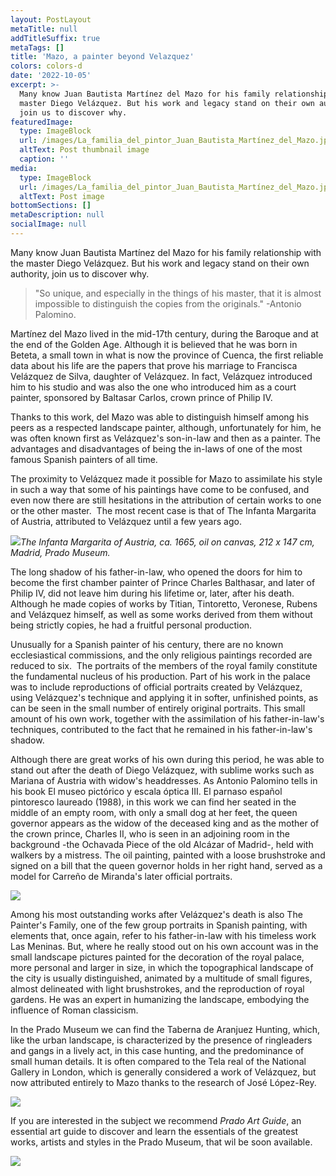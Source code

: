 ```yaml
---
layout: PostLayout
metaTitle: null
addTitleSuffix: true
metaTags: []
title: 'Mazo, a painter beyond Velazquez'
colors: colors-d
date: '2022-10-05'
excerpt: >-
  Many know Juan Bautista Martínez del Mazo for his family relationship with the
  master Diego Velázquez. But his work and legacy stand on their own authority,
  join us to discover why.
featuredImage:
  type: ImageBlock
  url: /images/La_familia_del_pintor_Juan_Bautista_Martínez_del_Mazo.jpg
  altText: Post thumbnail image
  caption: ''
media:
  type: ImageBlock
  url: /images/La_familia_del_pintor_Juan_Bautista_Martínez_del_Mazo.jpg
  altText: Post image
bottomSections: []
metaDescription: null
socialImage: null
---
```

Many know Juan Bautista Martínez del Mazo for his family relationship with the master Diego Velázquez. But his work and legacy stand on their own authority, join us to discover why.

> "So unique, and especially in the things of his master, that it is almost impossible to distinguish the copies from the originals." -Antonio Palomino.



Martínez del Mazo lived in the mid-17th century, during the Baroque and at the end of the Golden Age. Although it is believed that he was born in Beteta, a small town in what is now the province of Cuenca, the first reliable data about his life are the papers that prove his marriage to Francisca Velázquez de Silva, daughter of Velázquez. In fact, Velázquez introduced him to his studio and was also the one who introduced him as a court painter, sponsored by Baltasar Carlos, crown prince of Philip IV.


Thanks to this work, del Mazo was able to distinguish himself among his peers as a respected landscape painter, although, unfortunately for him, he was often known first as Velázquez's son-in-law and then as a painter. The advantages and disadvantages of being the in-laws of one of the most famous Spanish painters of all time.


The proximity to Velázquez made it possible for Mazo to assimilate his style in such a way that some of his paintings have come to be confused, and even now there are still hesitations in the attribution of certain works to one or the other master.  The most recent case is that of The Infanta Margarita of Austria, attributed to Velázquez until a few years ago.

![](https://dbe.rah.es/sites/default/files/styles/wide/public/imagenes/biografias/37980-Margarita-maria-teresa-de-austria.jpg)*The Infanta Margarita of Austria, ca. 1665, oil on canvas, 212 x 147 cm, Madrid, Prado Museum.*


The long shadow of his father-in-law, who opened the doors for him to become the first chamber painter of Prince Charles Balthasar, and later of Philip IV, did not leave him during his lifetime or, later, after his death. Although he made copies of works by Titian, Tintoretto, Veronese, Rubens and Velázquez himself, as well as some works derived from them without being strictly copies, he had a fruitful personal production.


Unusually for a Spanish painter of his century, there are no known ecclesiastical commissions, and the only religious paintings recorded are reduced to six.  The portraits of the members of the royal family constitute the fundamental nucleus of his production. Part of his work in the palace was to include reproductions of official portraits created by Velázquez, using Velázquez's technique and applying it in softer, unfinished points, as can be seen in the small number of entirely original portraits. This small amount of his own work, together with the assimilation of his father-in-law's techniques, contributed to the fact that he remained in his father-in-law's shadow.


Although there are great works of his own during this period, he was able to stand out after the death of Diego Velázquez, with sublime works such as Mariana of Austria with widow's headdresses. As Antonio Palomino tells in his book El museo pictórico y escala óptica III. El parnaso español pintoresco laureado (1988), in this work we can find her seated in the middle of an empty room, with only a small dog at her feet, the queen governor appears as the widow of the deceased king and as the mother of the crown prince, Charles II, who is seen in an adjoining room in the background -the Ochavada Piece of the old Alcázar of Madrid-, held with walkers by a mistress. The oil painting, painted with a loose brushstroke and signed on a bill that the queen governor holds in her right hand, served as a model for Carreño de Miranda's later official portraits.

![](https://2.bp.blogspot.com/-IJ0cMARDWW0/VTZem-2NrHI/AAAAAAAACqQ/87StoByVCCs/s1600/cii.png)

Among his most outstanding works after Velázquez's death is also The Painter's Family, one of the few group portraits in Spanish painting, with elements that, once again, refer to his father-in-law with his timeless work Las Meninas.
But, where he really stood out on his own account was in the small landscape pictures painted for the decoration of the royal palace, more personal and larger in size, in which the topographical landscape of the city is usually distinguished, animated by a multitude of small figures, almost delineated with light brushstrokes, and the reproduction of royal gardens. He was an expert in humanizing the landscape, embodying the influence of Roman classicism.


In the Prado Museum we can find the Taberna de Aranjuez Hunting, which, like the urban landscape, is characterized by the presence of ringleaders and gangs in a lively act, in this case hunting, and the predominance of small human details. It is often compared to the Tela real of the National Gallery in London, which is generally considered a work of Velázquez, but now attributed entirely to Mazo thanks to the research of José López-Rey.

![](https://upload.wikimedia.org/wikipedia/commons/c/c1/Velazquez-TelaReal.jpg)

If you are interested in the subject we recommend *Prado Art Guide*, an essential art guide to discover and learn the essentials of the greatest works, artists and styles in the Prado Museum, that wil be soon available.

![](/images/1659105482.png)
